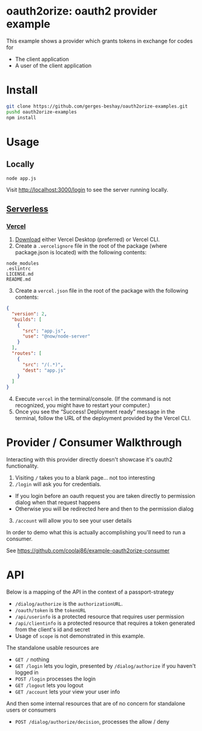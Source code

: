 oauth2orize: oauth2 provider example
===

This example shows a provider which grants tokens in exchange for codes for

  * The client application
  * A user of the client application

Install
===

```bash
git clone https://github.com/gerges-beshay/oauth2orize-examples.git
pushd oauth2orize-examples
npm install
```

Usage
===

## Locally

```bash
node app.js
```

Visit <http://localhost:3000/login> to see the server running locally.

## [Serverless](https://en.wikipedia.org/wiki/Serverless_computing)

### [Vercel](https://vercel.com/home)

1. [Download](https://vercel.com/download) either Vercel Desktop (preferred) or Vercel CLI.
2. Create a `.vercelignore` file in the root of the package (where package.json is located) with the following contents:
```ignore
node_modules
.eslintrc
LICENSE.md
README.md
```
3. Create a `vercel.json` file in the root of the package with the following contents:
```json
{
  "version": 2,
  "builds": [
    {
      "src": "app.js",
      "use": "@now/node-server"
    }
  ],
  "routes": [
    {
      "src": "/(.*)",
      "dest": "app.js"
    }
  ]
}
```
4. Execute `vercel` in the terminal/console. (If the command is not recognized, you might have to restart your computer.)
5. Once you see the “Success! Deployment ready” message in the terminal, follow the URL of the deployment provided by the Vercel CLI.

Provider / Consumer Walkthrough
===

Interacting with this provider directly doesn't showcase it's oauth2 functionality.

1. Visiting `/` takes you to a blank page... not too interesting
2. `/login` will ask you for credentials.
  * If you login before an oauth request you are taken directly to permission dialog when that request happens
  * Otherwise you will be redirected here and then to the permission dialog
3. `/account` will allow you to see your user details

In order to demo what this is actually accomplishing you'll need to run a consumer.

See <https://github.com/coolaj86/example-oauth2orize-consumer>

API
===

Below is a mapping of the API in the context of a passport-strategy

* `/dialog/authorize` is the `authorizationURL`.
* `/oauth/token` is the `tokenURL`
* `/api/userinfo` is a protected resource that requires user permission
* `/api/clientinfo` is a protected resource that requires a token generated from the client's id and secret
* Usage of `scope` is not demonstrated in this example.

The standalone usable resources are

* `GET /` nothing
* `GET /login` lets you login, presented by `/dialog/authorize` if you haven't logged in
* `POST /login` processes the login
* `GET /logout` lets you logout
* `GET /account` lets your view your user info

And then some internal resources that are of no concern for standalone users or consumers

* `POST /dialog/authorize/decision`, processes the allow / deny
